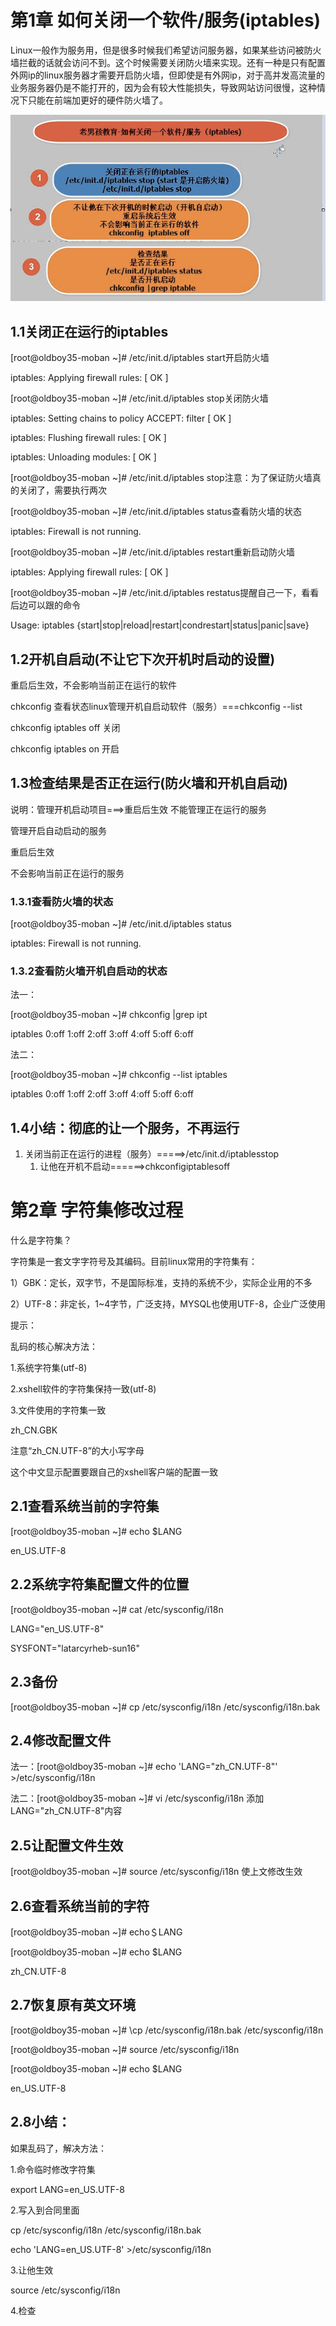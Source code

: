 # 第1章 如何关闭一个软件/服务\(iptables\)

Linux一般作为服务用，但是很多时候我们希望访问服务器，如果某些访问被防火墙拦截的话就会访问不到。这个时候需要关闭防火墙来实现。还有一种是只有配置外网ip的linux服务器才需要开启防火墙，但即使是有外网ip，对于高并发高流量的业务服务器仍是不能打开的，因为会有较大性能损失，导致网站访问很慢，这种情况下只能在前端加更好的硬件防火墙了。

![](/assets/6-1.png)

## 1.1关闭正在运行的iptables

\[root@oldboy35-moban ~\]\# /etc/init.d/iptables start开启防火墙

iptables: Applying firewall rules: \[ OK \]

\[root@oldboy35-moban ~\]\# /etc/init.d/iptables stop关闭防火墙

iptables: Setting chains to policy ACCEPT: filter \[ OK \]

iptables: Flushing firewall rules: \[ OK \]

iptables: Unloading modules: \[ OK \]

\[root@oldboy35-moban ~\]\# /etc/init.d/iptables stop注意：为了保证防火墙真的关闭了，需要执行两次

\[root@oldboy35-moban ~\]\# /etc/init.d/iptables status查看防火墙的状态

iptables: Firewall is not running.

\[root@oldboy35-moban ~\]\# /etc/init.d/iptables restart重新启动防火墙

iptables: Applying firewall rules: \[ OK \]

\[root@oldboy35-moban ~\]\# /etc/init.d/iptables restatus提醒自己一下，看看后边可以跟的命令

Usage: iptables {start\|stop\|reload\|restart\|condrestart\|status\|panic\|save}

## 1.2开机自启动\(不让它下次开机时启动的设置\)

重启后生效，不会影响当前正在运行的软件

chkconfig 查看状态linux管理开机自启动软件（服务）===chkconfig --list

chkconfig iptables off 关闭

chkconfig iptables on 开启

## 1.3检查结果是否正在运行\(防火墙和开机自启动\)

说明：管理开机启动项目===&gt;重启后生效 不能管理正在运行的服务

管理开启自动启动的服务

重启后生效

不会影响当前正在运行的服务

### 1.3.1查看防火墙的状态

\[root@oldboy35-moban ~\]\# /etc/init.d/iptables status

iptables: Firewall is not running.

### 1.3.2查看防火墙开机自启动的状态

法一：

\[root@oldboy35-moban ~\]\# chkconfig \|grep ipt

iptables 0:off 1:off 2:off 3:off 4:off 5:off 6:off

法二：

\[root@oldboy35-moban ~\]\# chkconfig --list iptables

iptables 0:off 1:off 2:off 3:off 4:off 5:off 6:off

## 1.4小结：彻底的让一个服务，不再运行

1. 关闭当前正在运行的进程（服务）=====&gt;/etc/init.d/iptablesstop  
   1. 让他在开机不启动======&gt;chkconfigiptablesoff

# 第2章 字符集修改过程

什么是字符集？

字符集是一套文字字符号及其编码。目前linux常用的字符集有：

1）GBK：定长，双字节，不是国际标准，支持的系统不少，实际企业用的不多

2）UTF-8：非定长，1~4字节，广泛支持，MYSQL也使用UTF-8，企业广泛使用

提示：

乱码的核心解决方法：

1.系统字符集\(utf-8\)

2.xshell软件的字符集保持一致\(utf-8\)

3.文件使用的字符集一致

zh\_CN.GBK

注意“zh\_CN.UTF-8”的大小写字母

这个中文显示配置要跟自己的xshell客户端的配置一致

## 2.1查看系统当前的字符集

\[root@oldboy35-moban ~\]\# echo $LANG

en\_US.UTF-8

## 2.2系统字符集配置文件的位置

\[root@oldboy35-moban ~\]\# cat /etc/sysconfig/i18n

LANG="en\_US.UTF-8"

SYSFONT="latarcyrheb-sun16"

## 2.3备份

\[root@oldboy35-moban ~\]\# cp /etc/sysconfig/i18n /etc/sysconfig/i18n.bak

## 2.4修改配置文件

法一：\[root@oldboy35-moban ~\]\# echo 'LANG="zh\_CN.UTF-8"' &gt;/etc/sysconfig/i18n

法二：\[root@oldboy35-moban ~\]\# vi /etc/sysconfig/i18n 添加LANG="zh\_CN.UTF-8"内容

## 2.5让配置文件生效

\[root@oldboy35-moban ~\]\# source /etc/sysconfig/i18n 使上文修改生效

## 2.6查看系统当前的字符

\[root@oldboy35-moban ~\]\# echo＄LANG

\[root@oldboy35-moban ~\]\# echo $LANG

zh\_CN.UTF-8

## 2.7恢复原有英文环境

\[root@oldboy35-moban ~\]\# \cp /etc/sysconfig/i18n.bak /etc/sysconfig/i18n

\[root@oldboy35-moban ~\]\# source /etc/sysconfig/i18n

\[root@oldboy35-moban ~\]\# echo $LANG

en\_US.UTF-8

## 2.8小结：

如果乱码了，解决方法：

1.命令临时修改字符集

export LANG=en\_US.UTF-8

2.写入到合同里面

cp /etc/sysconfig/i18n /etc/sysconfig/i18n.bak

echo 'LANG=en\_US.UTF-8' &gt;/etc/sysconfig/i18n

3.让他生效

source /etc/sysconfig/i18n

4.检查

